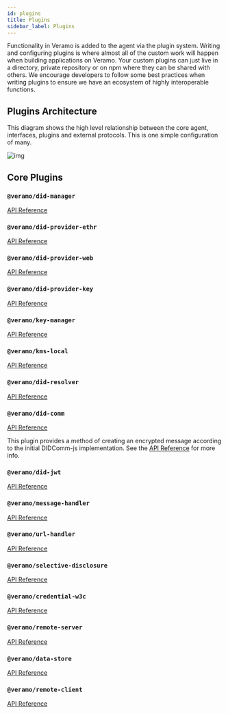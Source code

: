 ```yaml
---
id: plugins
title: Plugins
sidebar_label: Plugins
---
```


Functionality in Veramo is added to the agent via the plugin system. Writing and configuring plugins is where almost all of the custom work will happen when building applications on Veramo. Your custom plugins can just live in a directory, private repository or on npm where they can be shared with others. We encourage developers to follow some best practices when writing plugins to ensure we have an ecosystem of highly interoperable functions.

## Plugins Architecture

This diagram shows the high level relationship between the core agent, interfaces, plugins and external protocols. This is one simple configuration of many.

![img](../../static/img/diagrams/veramo_plugins_simple.svg)

## Core Plugins

### `@veramo/did-manager`

[API Reference](/docs/api/did-manager)

### `@veramo/did-provider-ethr`

[API Reference](/docs/api/did-provider-ethr)

### `@veramo/did-provider-web`

[API Reference](/docs/api/did-provider-web)

### `@veramo/did-provider-key`

[API Reference](/docs/api/did-provider-key)

### `@veramo/key-manager`

[API Reference](/docs/api/key-manager)

### `@veramo/kms-local`

[API Reference](/docs/api/kms-local)

### `@veramo/did-resolver`

[API Reference](/docs/api/did-resolver)

### `@veramo/did-comm`

[API Reference](/docs/api/did-comm)

This plugin provides a method of creating an encrypted message according to the initial DIDComm-js implementation. See the [API Reference](/docs/api/did-comm) for more info.

### `@veramo/did-jwt`

[API Reference](/docs/api/did-jwt)

### `@veramo/message-handler`

[API Reference](/docs/api/message-handler)

### `@veramo/url-handler`

[API Reference](/docs/api/url-handler)

### `@veramo/selective-disclosure`

[API Reference](/docs/api/selective-disclosure)

### `@veramo/credential-w3c`

[API Reference](/docs/api/credential-w3c)

### `@veramo/remote-server`

[API Reference](/docs/api/remote-server)

### `@veramo/data-store`

[API Reference](/docs/api/data-store)

### `@veramo/remote-client`

[API Reference](/docs/api/remote-client)
